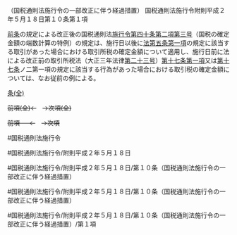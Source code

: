 （国税通則法施行令の一部改正に伴う経過措置）
国税通則法施行令附則平成２年５月１８日第１０条第１項

[前条](国税通則法施行＿令附則平成２年５月１８日第９条第１項)の規定による改正後の国税通則法[施行令第四十条第二項第三号](国税通則法施行＿令＿第４０条第２項第３号)（国税の確定金額の端数計算の特例）の規定は、施行日以後に[法第五条第一項](国税通則法＿＿＿＿＿第５条第１項)の規定に該当する取引があった場合における取引所税の確定金額について適用し、施行日前に法による改正前の取引所税法（大正三年法律[第二十三号](国税通則法施行＿令附則平成２年５月１８日第１０条第１項第２３号)）[第十七条第一項](国税通則法施行＿令附則平成２年５月１８日第１７条第１項)又は[第十七条](国税通則法施行＿令附則平成２年５月１８日第１７条第１項)ノ二第一項の規定に該当する行為があった場合における取引税の確定金額については、なお従前の例による。

[条(全)](国税通則法施行＿令附則平成２年５月１８日第１０条_.md)

~~前項(全)←~~　~~→次項(全)~~

~~前項 　 ←~~　~~→次項~~



#国税通則法施行令

#国税通則法施行令/附則平成２年５月１８日

#国税通則法施行令/附則平成２年５月１８日/第１０条（国税通則法施行令の一部改正に伴う経過措置）

#国税通則法施行令/附則平成２年５月１８日/第１０条（国税通則法施行令の一部改正に伴う経過措置）

#国税通則法施行令/附則平成２年５月１８日/第１０条（国税通則法施行令の一部改正に伴う経過措置）/第１項

